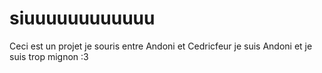 # siuuuuuuuuuuuu
Ceci est un projet je souris entre Andoni et Cedricfeur
je suis Andoni et je suis trop mignon :3